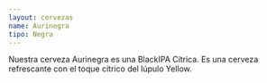 ```yaml
---
layout: cervezas    
name: Aurinegra
tipo: Negra
---
```


Nuestra cerveza Aurinegra es una BlackIPA Cítrica.
Es una cerveza refrescante con el toque cítrico del lúpulo Yellow.
